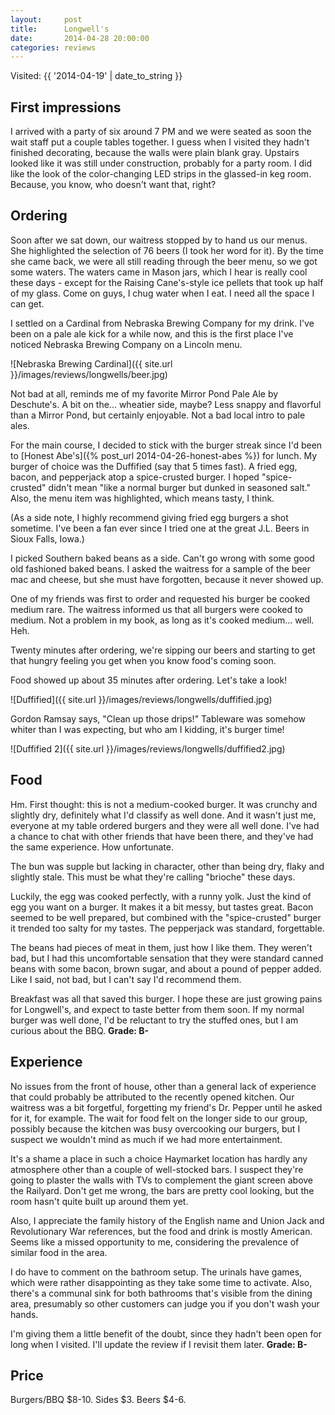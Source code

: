 ```yaml
---
layout:     post
title:      Longwell's
date:       2014-04-28 20:00:00
categories: reviews
---
```


Visited: {{ '2014-04-19' | date_to_string }}

First impressions
-----------------

I arrived with a party of six around 7 PM and we were seated as soon the wait staff put a couple tables together. I guess when I visited they hadn't finished decorating, because the walls were plain blank gray. Upstairs looked like it was still under construction, probably for a party room. I did like the look of the color-changing LED strips in the glassed-in keg room. Because, you know, who doesn't want that, right?

Ordering
--------
Soon after we sat down, our waitress stopped by to hand us our menus. She highlighted the selection of 76 beers (I took her word for it). By the time she came back, we were all still reading through the beer menu, so we got some waters. The waters came in Mason jars, which I hear is really cool these days - except for the Raising Cane's-style ice pellets that took up half of my glass. Come on guys, I chug water when I eat. I need all the space I can get.

I settled on a Cardinal from Nebraska Brewing Company for my drink. I've been on a pale ale kick for a while now, and this is the first place I've noticed Nebraska Brewing Company on a Lincoln menu.

![Nebraska Brewing Cardinal]({{ site.url }}/images/reviews/longwells/beer.jpg)

Not bad at all, reminds me of my favorite Mirror Pond Pale Ale by Deschute's. A bit on the... wheatier side, maybe? Less snappy and flavorful than a Mirror Pond, but certainly enjoyable. Not a bad local intro to pale ales.

For the main course, I decided to stick with the burger streak since I'd been to [Honest Abe's]({% post_url 2014-04-26-honest-abes %}) for lunch. My burger of choice was the Duffified (say that 5 times fast). A fried egg, bacon, and pepperjack atop a spice-crusted burger. I hoped "spice-crusted" didn't mean "like a normal burger but dunked in seasoned salt." Also, the menu item was highlighted, which means tasty, I think.

(As a side note, I highly recommend giving fried egg burgers a shot sometime. I've been a fan ever since I tried one at the great J.L. Beers in Sioux Falls, Iowa.)

I picked Southern baked beans as a side. Can't go wrong with some good old fashioned baked beans. I asked the waitress for a sample of the beer mac and cheese, but she must have forgotten, because it never showed up.

One of my friends was first to order and requested his burger be cooked medium rare. The waitress informed us that all burgers were cooked to medium. Not a problem in my book, as long as it's cooked medium... well. Heh.

Twenty minutes after ordering, we're sipping our beers and starting to get that hungry feeling you get when you know food's coming soon. 

Food showed up about 35 minutes after ordering. Let's take a look!

![Duffified]({{ site.url }}/images/reviews/longwells/duffified.jpg)

Gordon Ramsay says, "Clean up those drips!" Tableware was somehow whiter than I was expecting, but who am I kidding, it's burger time!

![Duffified 2]({{ site.url }}/images/reviews/longwells/duffified2.jpg)

Food
----

Hm. First thought: this is not a medium-cooked burger. It was crunchy and slightly dry, definitely what I'd classify as well done. And it wasn't just me, everyone at my table ordered burgers and they were all well done. I've had a chance to chat with other friends that have been there, and they've had the same experience. How unfortunate.

The bun was supple but lacking in character, other than being dry, flaky and slightly stale. This must be what they're calling "brioche" these days.

Luckily, the egg was cooked perfectly, with a runny yolk. Just the kind of egg you want on a burger. It makes it a bit messy, but tastes great. Bacon seemed to be well prepared, but combined with the "spice-crusted" burger it trended too salty for my tastes. The pepperjack was standard, forgettable.

The beans had pieces of meat in them, just how I like them. They weren't bad, but I had this uncomfortable sensation that they were standard canned beans with some bacon, brown sugar, and about a pound of pepper added. Like I said, not bad, but I can't say I'd recommend them.

Breakfast was all that saved this burger. I hope these are just growing pains for Longwell's, and expect to taste better from them soon. If my normal burger was well done, I'd be reluctant to try the stuffed ones, but I am curious about the BBQ. **Grade: B-**

Experience
----------
No issues from the front of house, other than a general lack of experience that could probably be attributed to the recently opened kitchen. Our waitress was a bit forgetful, forgetting my friend's Dr. Pepper until he asked for it, for example. The wait for food felt on the longer side to our group, possibly because the kitchen was busy overcooking our burgers, but I suspect we wouldn't mind as much if we had more entertainment.

It's a shame a place in such a choice Haymarket location has hardly any atmosphere other than a couple of well-stocked bars. I suspect they're going to plaster the walls with TVs to complement the giant screen above the Railyard. Don't get me wrong, the bars are pretty cool looking, but the room hasn't quite built up around them yet. 

Also, I appreciate the family history of the English name and Union Jack and Revolutionary War references, but the food and drink is mostly American. Seems like a missed opportunity to me, considering the prevalence of similar food in the area.

I do have to comment on the bathroom setup. The urinals have games, which were rather disappointing as they take some time to activate. Also, there's a communal sink for both bathrooms that's visible from the dining area, presumably so other customers can judge you if you don't wash your hands.

I'm giving them a little benefit of the doubt, since they hadn't been open for long when I visited. I'll update the review if I revisit them later.
**Grade: B-**

Price
-----
Burgers/BBQ $8-10. Sides $3. Beers $4-6.